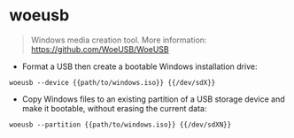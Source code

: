 # woeusb

> Windows media creation tool.
> More information: <https://github.com/WoeUSB/WoeUSB>

- Format a USB then create a bootable Windows installation drive:

`woeusb --device {{path/to/windows.iso}} {{/dev/sdX}}`

- Copy Windows files to an existing partition of a USB storage device and make it bootable, without erasing the current data:

`woeusb --partition {{path/to/windows.iso}} {{/dev/sdXN}}`
